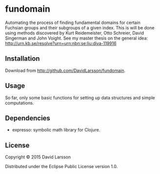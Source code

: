 # fundomain

Automating the process of finding fundamental domains for certain Fuchsian groups and their subgroups of a given index. This is will be done using methods discovered by Kurt Reidemeister, Otto Schreier, David Singerman and John Voight. See my master thesis on the general idea: http://urn.kb.se/resolve?urn=urn:nbn:se:liu:diva-119916 

## Installation

Download from http://github.com/DavidLarsson/fundomain.

## Usage

So far, only some basic functions for setting up data structures and simple computations.

## Dependencies

* expresso: symbolic math library for Clojure.

## License

Copyright © 2015 David Larsson

Distributed under the Eclipse Public License version 1.0.
